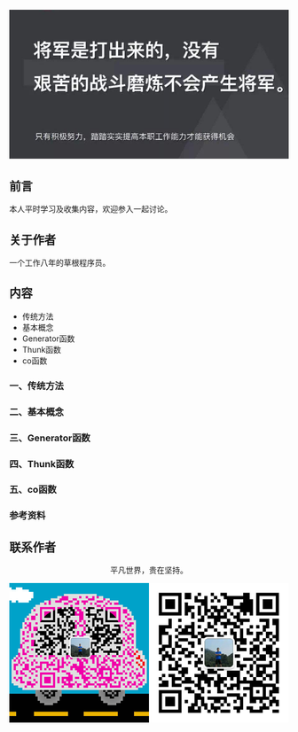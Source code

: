 ![image](../img/timg.jpg)
<br>

## 前言

本人平时学习及收集内容，欢迎参入一起讨论。

## 关于作者

一个工作八年的草根程序员。

## 内容

- 传统方法
- 基本概念
- Generator函数
- Thunk函数
- co函数

### 一、传统方法

### 二、基本概念

### 三、Generator函数

### 四、Thunk函数

### 五、co函数

### 参考资料

## 联系作者

<div align="center">
    <p>
        平凡世界，贵在坚持。
    </p>
    <img src="../img/contact.png" />
</div>